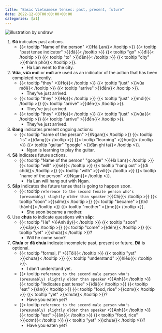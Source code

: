 ```yaml
---
title: "Basic Vietnamese tenses: past, present, future"
date: 2022-12-03T00:00:00+00:00
categories: [a1]
---
```


![illustration by undraw](/images/undraw_Imagination_re_i0xi.png)

1. **Đã** indicates past actions.
    - {{< tooltip "Name of the person" >}}Hà Lan{{< /tooltip >}}
      {{< tooltip "past tense indicator" >}}đã{{< /tooltip >}}
      {{< tooltip "go" >}}đi{{< /tooltip >}}
      {{< tooltip "to" >}}đến{{< /tooltip >}}
      {{< tooltip "city" >}}thành phố{{< /tooltip >}}.
        - Ha Lan went to the city.
1. **Vừa**, **vừa mới** or **mới** are used as an indicator
   of the action that has been completed recently.
    - {{< tooltip "they" >}}Họ{{< /tooltip >}}
      {{< tooltip "just" >}}vừa mới{{< /tooltip >}}
      {{< tooltip "arrive" >}}đến{{< /tooltip >}}.
        - They've just arrived.
    - {{< tooltip "they" >}}Họ{{< /tooltip >}}
      {{< tooltip "just" >}}mới{{< /tooltip >}}
      {{< tooltip "arrive" >}}đến{{< /tooltip >}}.
        - They've just arrived.
    - {{< tooltip "they" >}}Họ{{< /tooltip >}}
      {{< tooltip "just" >}}vừa{{< /tooltip >}}
      {{< tooltip "arrive" >}}đến{{< /tooltip >}}.
        - They've just arrived.
2. **Đang** indicates present ongoing actions:
    - {{< tooltip "name of the person" >}}Ngan{{< /tooltip >}}
      {{< tooltip "is" >}}đang{{< /tooltip >}}
      {{< tooltip "learning" >}}học{{< /tooltip >}}
      {{< tooltip "guitar" "google" >}}đàn ghi ta{{< /tooltip >}}.
        - Ngan is learning to play the guitar.
3. **Sẽ** indicates future actions.
    - {{< tooltip "Name of the person" "google" >}}Hà Lan{{< /tooltip >}}
      {{< tooltip "will" >}}sẽ{{< /tooltip >}}
      {{< tooltip "hang out" >}}đi chơi{{< /tooltip >}}
      {{< tooltip "with" >}}với{{< /tooltip >}}
      {{< tooltip "name of the person" >}}Ngan{{< /tooltip >}}.
        - Ha Lan will hang out with Ngan.
4. **Sắp** indicates the future tense that is going to happen soon.
    - {{< tooltip `
           reference to the second female person who's
           (presumably) slightly older than speaker
       ` >}}Chị{{< /tooltip >}}
       {{< tooltip "soon" >}}sớm{{< /tooltip >}}
       {{< tooltip "became" >}}trở thành{{< /tooltip >}}
       {{< tooltip "mother" >}}mẹ{{< /tooltip >}}.
        - She soon became a mother.
5. Use **chưa** to indicate questions with **sắp**:
    - {{< tooltip "He" >}}Anh ấy{{< /tooltip >}}
      {{< tooltip "soon" >}}sắp{{< /tooltip >}}
      {{< tooltip "come" >}}đến{{< /tooltip >}}
      {{< tooltip "yet" >}}chưa{{< /tooltip >}}?
        - Will he come soon?
6. **Chưa** or **đã chưa** indicate incomplete past, present or future.
   **Đã** is optional.
    - {{< tooltip "formal, I" >}}Tôi{{< /tooltip >}}
      {{< tooltip "yet" >}}chưa{{< /tooltip >}}
      {{< tooltip "understand" >}}hiểu{{< /tooltip >}}.
        - I don't understand yet.
    - {{< tooltip `
        reference to the second male person who's
        (presumably) slightly older than speaker
      ` >}}Anh{{< /tooltip >}}
      {{< tooltip "indicates past tense" >}}đã{{< /tooltip >}}
      {{< tooltip "eat" >}}ăn{{< /tooltip >}}
      {{< tooltip "food, rice" >}}cơm{{< /tooltip >}}
      {{< tooltip "yet" >}}chưa{{< /tooltip >}}?
        - Have you eaten yet?
    - {{< tooltip `
        reference to the second male person who's
        (presumably) slightly older than speaker
      ` >}}Anh{{< /tooltip >}}
      {{< tooltip "eat" >}}ăn{{< /tooltip >}}
      {{< tooltip "food, rice" >}}cơm{{< /tooltip >}}
      {{< tooltip "yet" >}}chưa{{< /tooltip >}}?
        - Have you eaten yet?
